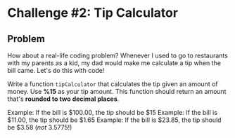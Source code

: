 # Challenge #2: Tip Calculator

## Problem

How about a real-life coding problem? Whenever I used to go to restaurants with my parents as a kid, my dad would make me calculate a tip when the bill came. Let's do this with code!

Write a function `tipCalculator` that calculates the tip given an amount of money. Use **%15** as your tip amount. This function should return an amount that's **rounded to two decimal places**.

Example: If the bill is $100.00, the tip should be $15
Example: If the bill is $11.00, the tip should be $1.65
Example: If the bill is $23.85, the tip should be $3.58 (_not_ 3.5775!)

